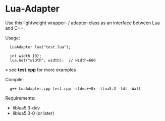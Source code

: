 # Lua-Adapter
Use this lightweight wrapper- / adapter-class as an interface between Lua and C++.

Usage:

      LuaAdapter lua("test.lua");      
      
      int width {0};
      lua.Get("width", width);  // width=600
» see **test.cpp** for more examples

Compile: 
      
      g++ LuaAdapter.cpp test.cpp -std=c++0x -llua5.3 -ldl -Wall



Requirements:
- liblua5.3-dev
- liblua5.3-0 (or later)



